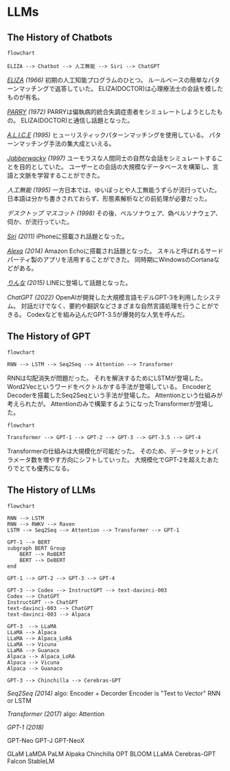 # LLMs

## The History of Chatbots

```mermaid
flowchart

ELIZA --> Chatbot --> 人工無能 --> Siri --> ChatGPT

```

*[ELIZA](https://en.wikipedia.org/wiki/ELIZA) (1966)*
初期の人工知能プログラムのひとつ。
ルールベースの簡単なパターンマッチングで返答していた。
ELIZA(DOCTOR)は心理療法士の会話を模したものが有名。

*[PARRY](https://ja.wikipedia.org/wiki/PARRY) (1972)*
PARRYは偏執病的統合失調症患者をシミュレートしようとしたもの。
ELIZA(DOCTOR)と通信し話題となった。

*[A.L.I.C.E](https://ja.wikipedia.org/wiki/Artificial_Linguistic_Internet_Computer_Entity) (1995)*
ヒューリスティックパターンマッチングを使用している。
パターンマッチング手法の集大成といえる。

*[Jabberwacky](https://ja.wikipedia.org/wiki/Jabberwacky) (1997)*
ユーモラスな人間同士の自然な会話をシミュレートすることを目的としていた。
ユーザーとの会話の大規模なデータベースを構築し、言語と文脈を学習することができた。

*人工無能 (1995)*
一方日本では、ゆいぼっとや人工無能うずらが流行っていた。
日本語は分かち書きされておらず、形態素解析などの前処理が必要だった。

*デスクトップ マスコット (1998)*
その後、ペルソナウェア、偽ペルソナウェア、伺か、が流行っていた。

*[Siri](https://ja.wikipedia.org/wiki/Siri) (2011)*
iPhoneに搭載され話題となった。

*[Alexa](https://ja.wikipedia.org/wiki/Amazon_Alexa) (2014)*
Amazon Echoに搭載され話題となった。
スキルと呼ばれるサードパーティ製のアプリを活用することができた。
同時期にWindowsのCortanaなどがある。

*[りんな](https://ja.wikipedia.org/wiki/%E3%82%8A%E3%82%93%E3%81%AA_(%E4%BA%BA%E5%B7%A5%E7%9F%A5%E8%83%BD)) (2015)*
LINEに登場して話題となった。

*ChatGPT (2022)*
OpenAIが開発した大規模言語モデルGPT-3を利用したシステム。
対話だけでなく、要約や翻訳などさまざまな自然言語処理を行うことができる。
Codexなどを組み込んだGPT-3.5が爆発的な人気を呼んだ。

## The History of GPT

```mermaid
flowchart

RNN --> LSTM --> Seq2Seq --> Attention --> Transformer
```

RNNは勾配消失が問題だった。
それを解決するためにLSTMが登場した。
Word2Vecというワードをベクトルかする手法が登場している。
EncoderとDecoderを搭載したSeq2Seqという手法が登場した。
Attentionという仕組みが考えられたが。
Attentionのみで構築するようになったTransformerが登場した。

```mermaid
flowchart

Transformer --> GPT-1 --> GPT-2 --> GPT-3 --> GPT-3.5 --> GPT-4
```

Transformerの仕組みは大規模化が可能だった。
そのため、データセットとパラメータ数を増やす方向にシフトしていった。
大規模化でGPT-2を超えたあたりでとても優秀になる。

## The History of LLMs

```mermaid
flowchart

RNN --> LSTM
RNN --> RWKV --> Raven
LSTM --> Seq2Seq --> Attention --> Transformer --> GPT-1

GPT-1 --> BERT
subgraph BERT Group
    BERT --> RoBERT
    BERT --> DeBERT
end

GPT-1 --> GPT-2 --> GPT-3 --> GPT-4

GPT-3 --> Codex --> InstructGPT --> text-davinci-003
Codex --> ChatGPT
InstructGPT --> ChatGPT
text-davinci-003 --> ChatGPT
text-davinci-003 --> Alpaca

GPT-3  --> LLaMA
LLaMA --> Alpaca
LLaMA --> Alpaca_LoRA
LLaMA --> Vicuna
LLaMA --> Guanaco
Alpaca --> Alpaca_LoRA
Alpaca --> Vicuna
Alpaca --> Guanaco

GPT-3 --> Chinchilla --> Cerebras-GPT

```


*Seq2Seq (2014)*
algo: Encoder + Decorder
Encoder is "Text to Vector"
RNN or LSTM

*Transformer (2017)*
algo: Attention

*GPT-1 (2018)*

GPT-Neo
GPT-J
GPT-NeoX

GLaM
LaMDA
PaLM
Alpaka
Chinchilla
OPT
BLOOM
LLaMA
Cerebras-GPT
Falcon
StableLM


